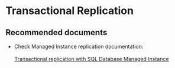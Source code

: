 <properties
	pageTitle="SQL Replication/Transactional"
	description="SQL Replication/Transactional"
	service="microsoft.sql"
	resource="servers"
	authors="MladjoA"
	displayOrder=""
	selfHelpType="generic"
	supportTopicIds="32610566"
	resourceTags=""
	productPesIds="16259"
	cloudEnvironments="public"
/>

# Transactional Replication

## **Recommended documents**
* Check Managed Instance replication documentation:<br>  
[Transactional replication with SQL Database Managed Instance](https://docs.microsoft.com/en-us/azure/sql-database/replication-with-sql-database-managed-instance)
